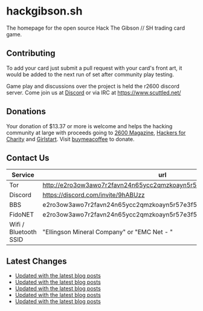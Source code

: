 # hackgibson.sh
The homepage for the open source Hack The Gibson // SH trading card game.


## Contributing

To add your card just submit a pull request with your card's front art, it would be added to the next run of set after community play testing.

Game play and discussions over the project is held the r2600 discord server. Come join us at [Discord](https://discord.com/invite/9hABUzz) or via IRC at https://www.scuttled.net/


## Donations

Your donation of $13.37 or more is welcome and helps the hacking community at large with proceeds going to [2600 Magazine](https://2600.com/), [Hackers for Charity](https://hackersforcharity.org) and [Girlstart](https://girlstart.org).  Visit [buymeacoffee](https://www.buymeacoffee.com/hackgibson.sh) to donate.


## Contact Us

Service | url
-|-
Tor | http://e2ro3ow3awo7r2favn24n65ycc2qmzkoayn5r57e3f56nvjwdcgg32ad.onion
Discord | https://discord.com/invite/9hABUzz
BBS | e2ro3ow3awo7r2favn24n65ycc2qmzkoayn5r57e3f56nvjwdcgg32ad.onion:23
FidoNET | e2ro3ow3awo7r2favn24n65ycc2qmzkoayn5r57e3f56nvjwdcgg32ad.onion:24554
Wifi / Bluetooth SSID | "Ellingson Mineral Company" or "EMC Net - <fidonet address>"

## Latest Changes
<!-- BLOG-POST-LIST:START -->
- [Updated with the latest blog posts](https://github.com/DFW2600/hackgibson.sh/commit/2b7f8e1febb8cc0709af5ab88e583b0d359391f9)
- [Updated with the latest blog posts](https://github.com/DFW2600/hackgibson.sh/commit/c7509598505a8e75a9805c0d3f2e4a28845b3cf2)
- [Updated with the latest blog posts](https://github.com/DFW2600/hackgibson.sh/commit/c360949e95cad7ce83e71f77c696f92df9753459)
- [Updated with the latest blog posts](https://github.com/DFW2600/hackgibson.sh/commit/9e9df86a0388d2322a88a0ba276dedf6348918e4)
- [Updated with the latest blog posts](https://github.com/DFW2600/hackgibson.sh/commit/ae9f8fc5c5c80cc521ef37e0c2a86b43dbc39b44)
<!-- BLOG-POST-LIST:END -->

